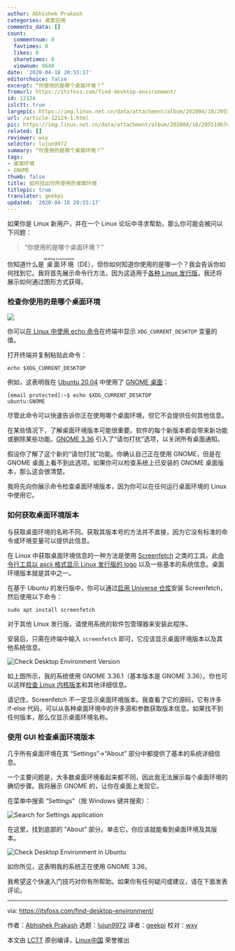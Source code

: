 ```yaml
---
author: Abhishek Prakash
categories: 桌面应用
comments_data: []
count:
  commentnum: 0
  favtimes: 0
  likes: 0
  sharetimes: 0
  viewnum: 9640
date: '2020-04-18 20:55:17'
editorchoice: false
excerpt: “你使用的是哪个桌面环境？”
fromurl: https://itsfoss.com/find-desktop-environment/
id: 12124
islctt: true
largepic: https://img.linux.net.cn/data/attachment/album/202004/18/205519b7n0ibnmhthxiivy.jpg
url: /article-12124-1.html
pic: https://img.linux.net.cn/data/attachment/album/202004/18/205519b7n0ibnmhthxiivy.jpg.thumb.jpg
related: []
reviewer: wxy
selector: lujun9972
summary: “你使用的是哪个桌面环境？”
tags:
- 桌面环境
- GNOME
thumb: false
title: 如何找出你所使用的桌面环境
titlepic: true
translator: geekpi
updated: '2020-04-18 20:55:17'
---
```


如果你是 Linux 新用户，并在一个 Linux 论坛中寻求帮助，那么你可能会被问以下问题：



> 
> “你使用的是哪个桌面环境？”
> 
> 
> 


你知道什么是<ruby> 桌面环境 <rt>  desktop environment </rt></ruby>（DE），但你如何知道你使用的是哪一个？我会告诉你如何找到它。我将首先展示命令行方法，因为这适用于[各种 Linux 发行版](https://itsfoss.com/what-is-linux/)。我还将展示如何通过图形方式获得。


### 检查你使用的是哪个桌面环境


![](/data/attachment/album/202004/18/205519b7n0ibnmhthxiivy.jpg)


你可以[在 Linux 中使用 echo 命令](https://linuxhandbook.com/echo-command/)在终端中显示 `XDG_CURRENT_DESKTOP` 变量的值。


打开终端并复制粘贴此命令：



```
echo $XDG_CURRENT_DESKTOP
```

例如，这表明我在 [Ubuntu 20.04](https://itsfoss.com/ubuntu-20-04-release-features/) 中使用了 [GNOME 桌面](https://www.gnome.org/)：



```
[email protected]:~$ echo $XDG_CURRENT_DESKTOP
ubuntu:GNOME
```

尽管此命令可以快速告诉你正在使用哪个桌面环境，但它不会提供任何其他信息。


在某些情况下，了解桌面环境版本可能很重要。软件的每个新版本都会带来新功能或删除某些功能。[GNOME 3.36](https://itsfoss.com/gnome-3-36-release/) 引入了“请勿打扰”选项，以关闭所有桌面通知。


假设你了解了这个新的“请勿打扰”功能。你确认自己正在使用 GNOME，但是在 GNOME 桌面上看不到此选项。如果你可以检查系统上已安装的 GNOME 桌面版本，那么这会很清楚。


我将先向你展示命令检查桌面环境版本，因为你可以在任何运行桌面环境的 Linux 中使用它。


### 如何获取桌面环境版本


与获取桌面环境的名称不同。获取其版本号的方法并不直接，因为它没有标准的命令或环境变量可以提供此信息。


在 Linux 中获取桌面环境信息的一种方法是使用 [Screenfetch](https://github.com/KittyKatt/screenFetch) 之类的工具。此[命令行工具以 ascii 格式显示 Linux 发行版的 logo](https://itsfoss.com/display-linux-logo-in-ascii/) 以及一些基本的系统信息。桌面环境版本就是其中之一。


在基于 Ubuntu 的发行版中，你可以通过[启用 Universe 仓库](https://itsfoss.com/ubuntu-repositories/)安装 Screenfetch，然后使用以下命令：



```
sudo apt install screenfetch
```

对于其他 Linux 发行版，请使用系统的软件包管理器来安装此程序。


安装后，只需在终端中输入 `screenfetch` 即可，它应该显示桌面环境版本以及其他系统信息。


![Check Desktop Environment Version](/data/attachment/album/202004/18/205520cg5yfua5ifgfgzfg.jpg)


如上图所示，我的系统使用 GNOME 3.36.1（基本版本是 GNOME 3.36）。你也可以这样[检查 Linux 内核版本](https://itsfoss.com/find-which-kernel-version-is-running-in-ubuntu/)和其他详细信息。


请记住，Screenfetch 不一定显示桌面环境版本。我查看了它的源码，它有许多 if-else 代码，可以从各种桌面环境中的许多源和参数获取版本信息。如果找不到任何版本，那么仅显示桌面环境名称。


### 使用 GUI 检查桌面环境版本


几乎所有桌面环境在其 “Settings”->“About” 部分中都提供了基本的系统详细信息。


一个主要问题是，大多数桌面环境看起来都不同，因此我无法展示每个桌面环境的确切步骤。我将展示 GNOME 的，让你在桌面上发现它。


在菜单中搜索 “Settings”（按 Windows 键并搜索）：


![Search for Settings application](/data/attachment/album/202004/18/205521twtrw2rf8y2x64hg.jpg)


在这里，找到底部的 “About” 部分。单击它，你应该就能看到桌面环境及其版本。


![Check Desktop Environment in Ubuntu](/data/attachment/album/202004/18/205524guhx8aobcn887m8o.jpg)


如你所见，这表明我的系统正在使用 GNOME 3.36。


我希望这个快速入门技巧对你有所帮助。如果你有任何疑问或建议，请在下面发表评论。




---


via: <https://itsfoss.com/find-desktop-environment/>


作者：[Abhishek Prakash](https://itsfoss.com/author/abhishek/) 选题：[lujun9972](https://github.com/lujun9972) 译者：[geekpi](https://github.com/geekpi) 校对：[wxy](https://github.com/wxy)


本文由 [LCTT](https://github.com/LCTT/TranslateProject) 原创编译，[Linux中国](https://linux.cn/) 荣誉推出
